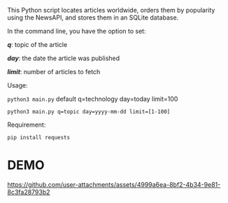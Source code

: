 This Python script locates articles worldwide, orders them by popularity using the NewsAPI, and stores them in an SQLite database.

In the command line, you have the option to set:

***q***: topic of the article

***day***: the date the article was published

***limit***: number of articles to fetch


Usage:

`python3 main.py` default q=technology day=today limit=100

`python3 main.py q=topic day=yyyy-mm-dd limit=[1-100]`

Requirement:

```pip install requests```


# DEMO

https://github.com/user-attachments/assets/4999a6ea-8bf2-4b34-9e81-8c3fa28793b2

